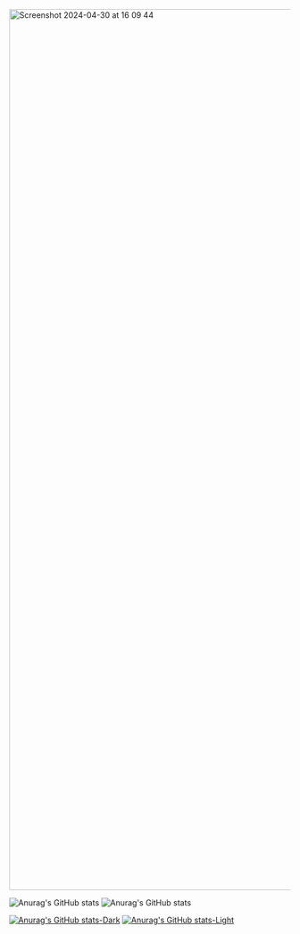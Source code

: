 <img width="1580" alt="Screenshot 2024-04-30 at 16 09 44" src="https://github.com/lailien3/lailien3/assets/138867360/ae582a0f-350d-474b-91ed-7d72aabe45c1">



![Anurag's GitHub stats](https://github-readme-stats.vercel.app/api?username=lailien3&show_icons=true&theme=tokyonight)
![Anurag's GitHub stats](https://github-readme-stats.vercel.app/api?username=lailien3&show_icons=true&theme=cobalt)

[![Anurag's GitHub stats-Dark](https://github-readme-stats.vercel.app/api?username=lailien3&show_icons=true&theme=tokyonight#gh-dark-mode-only)](https://github.com/anuraghazra/github-readme-stats#gh-dark-mode-only)
[![Anurag's GitHub stats-Light](https://github-readme-stats.vercel.app/api?username=lailien3&show_icons=true&theme=tokyonight#gh-light-mode-only)](https://github.com/anuraghazra/github-readme-stats#gh-light-mode-only)



<!--
**lailien3/lailien3** is a ✨ _special_ ✨ repository because its `README.md` (this file) appears on your GitHub profile.

Here are some ideas to get you started:

- 🔭 I’m currently working on ...
- 🌱 I’m currently learning ...
- 👯 I’m looking to collaborate on ...
- 🤔 I’m looking for help with ...
- 💬 Ask me about ...
- 📫 How to reach me: ...
- 😄 Pronouns: ...
- ⚡ Fun fact: ...
-->


